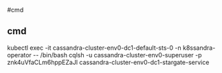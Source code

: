 
#cmd

## cmd

kubectl exec -it cassandra-cluster-env0-dc1-default-sts-0 -n k8ssandra-operator -- /bin/bash
cqlsh -u cassandra-cluster-env0-superuser -p znk4uVfaCLm6hppEZaJl cassandra-cluster-env0-dc1-stargate-service